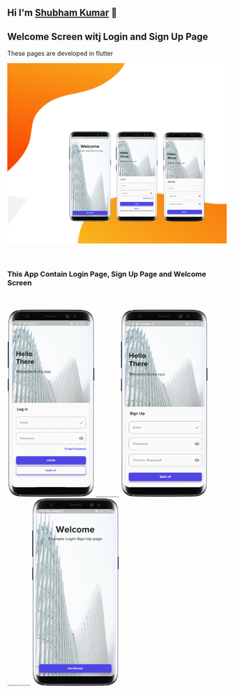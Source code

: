 ## Hi I'm [Shubham Kumar][profile] 👋


## Welcome Screen witj Login and Sign Up Page

These pages are developed in flutter 

<div align="center" >
<img alt="Welcome page" src="assets/welcome.png" width="700" />
</div>
<br><br>

<div>
  
 ### This App Contain Login Page, Sign Up Page and Welcome Screen
  
<br><br>
<img alt="Welcome page" src="assets/Login.png" width="200" /> <span width="80" >.............</span>
<img alt="Welcome page" src="assets/Signup.png" width="200" /> <span width="80" >.............</span>
<img alt="Welcome page" src="assets/welcome-screen.png" width="200" />
</div>













[profile]: https://shubham-folio.web.app/

